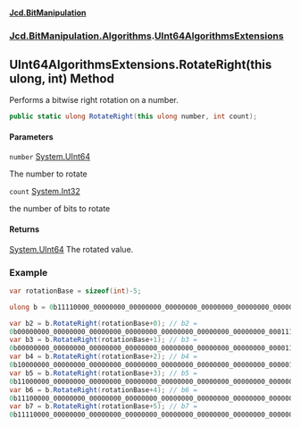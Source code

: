 #### [Jcd.BitManipulation](index.md 'index')

### [Jcd.BitManipulation.Algorithms](Jcd.BitManipulation.Algorithms.md 'Jcd.BitManipulation.Algorithms').[UInt64AlgorithmsExtensions](Jcd.BitManipulation.Algorithms.UInt64AlgorithmsExtensions.md 'Jcd.BitManipulation.Algorithms.UInt64AlgorithmsExtensions')

## UInt64AlgorithmsExtensions.RotateRight(this ulong, int) Method

Performs a bitwise right rotation on a number.

```csharp
public static ulong RotateRight(this ulong number, int count);
```

#### Parameters

<a name='Jcd.BitManipulation.Algorithms.UInt64AlgorithmsExtensions.RotateRight(thisulong,int).number'></a>

`number` [System.UInt64](https://docs.microsoft.com/en-us/dotnet/api/System.UInt64 'System.UInt64')

The number to rotate

<a name='Jcd.BitManipulation.Algorithms.UInt64AlgorithmsExtensions.RotateRight(thisulong,int).count'></a>

`count` [System.Int32](https://docs.microsoft.com/en-us/dotnet/api/System.Int32 'System.Int32')

the number of bits to rotate

#### Returns

[System.UInt64](https://docs.microsoft.com/en-us/dotnet/api/System.UInt64 'System.UInt64')
The rotated value.

### Example

```csharp
var rotationBase = sizeof(int)-5;

ulong b = 0b11110000_00000000_00000000_00000000_00000000_00000000_00000000_00000000;

var b2 = b.RotateRight(rotationBase+0); // b2 =
0b00000000_00000000_00000000_00000000_00000000_00000000_00000000_00011110
var b3 = b.RotateRight(rotationBase+1); // b3 =
0b00000000_00000000_00000000_00000000_00000000_00000000_00000000_00001111
var b4 = b.RotateRight(rotationBase+2); // b4 =
0b10000000_00000000_00000000_00000000_00000000_00000000_00000000_00000111
var b5 = b.RotateRight(rotationBase+3); // b5 =
0b11000000_00000000_00000000_00000000_00000000_00000000_00000000_00000011
var b6 = b.RotateRight(rotationBase+4); // b6 =
0b11100000_00000000_00000000_00000000_00000000_00000000_00000000_00000001
var b7 = b.RotateRight(rotationBase+5); // b7 =
0b11110000_00000000_00000000_00000000_00000000_00000000_00000000_00000000
```
